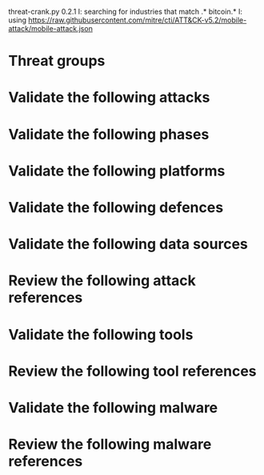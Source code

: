 threat-crank.py 0.2.1
I: searching for industries that match .* bitcoin.*
I: using https://raw.githubusercontent.com/mitre/cti/ATT&CK-v5.2/mobile-attack/mobile-attack.json
# Threat groups


# Validate the following attacks


# Validate the following phases


# Validate the following platforms


# Validate the following defences


# Validate the following data sources


# Review the following attack references


# Validate the following tools


# Review the following tool references


# Validate the following malware


# Review the following malware references


